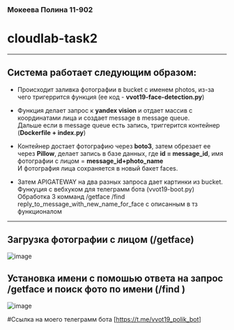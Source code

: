 ### Мокеева Полина 11-902
# cloudlab-task2
---
## Система работает следующим образом:

+ Происходит заливка фотографии в bucket с именем  photos,
из-за чего тригеррится функция (ее код - **vvot19-face-detection.py**)

+ Функция делает запрос к **yandex vision** и отдает массив с координатами лица и создает message в message queue.  
Дальше если в message queue есть запись, триггерится контейнер (**Dockerfile + index.py**)

+ Контейнер достает фотографию через **boto3**, затем обрезает ее через **Pillow**,
делает запись в базе данных, где **id = message_id**, имя фотографии с лицом = **message_id+photo_name**  
И фотография лица сохраняется в новый бакет faces.

+ Затем APIGATEWAY на два разных запроса дает картинки из bucket. Функуция с вебхуком для телеграмм бота (vvot19-boot.py)  
Обработка 3 комманд /getface   /find <name>   reply_to_message_with_new_name_for_face с описанным в тз функционалом
  
---
## Загрузка фотографии c лицом (**/getface**)  
![image](https://user-images.githubusercontent.com/55764228/208752786-f4bcd2d4-3010-4701-89d1-a9f873c371b3.png)  
## Установка имени с помошью ответа на запрос **/getface** и поиск фото по имени (**/find <name>**)   
![image](https://user-images.githubusercontent.com/55764228/208752913-f4bbe40c-21e9-4268-9f3d-e7690622d4a0.png)

#Ссылка на моего телеграмм бота [https://t.me/vvot19_polik_bot]

